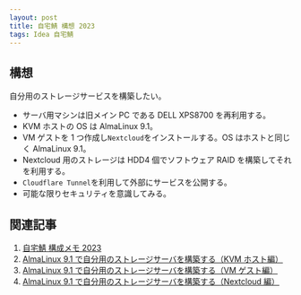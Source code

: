 ```yaml
---
layout: post
title: 自宅鯖 構想 2023
tags: Idea 自宅鯖
---
```


## 構想

自分用のストレージサービスを構築したい。

- サーバ用マシンは旧メイン PC である DELL XPS8700 を再利用する。
- KVM ホストの OS は AlmaLinux 9.1。
- VM ゲストを 1 つ作成し`Nextcloud`をインストールする。OS はホストと同じく AlmaLinux 9.1。
- Nextcloud 用のストレージは HDD4 個でソフトウェア RAID を構築してそれを利用する。
- `Cloudflare Tunnel`を利用して外部にサービスを公開する。
- 可能な限りセキュリティを意識してみる。

## 関連記事

1. [自宅鯖 構成メモ 2023](../../../2023/04/12/01.html)
2. [AlmaLinux 9.1 で自分用のストレージサーバを構築する（KVM ホスト編）](../../../2023/04/15/02.html)
3. [AlmaLinux 9.1 で自分用のストレージサーバを構築する（VM ゲスト編）](../../../2023/04/16/01.html)
4. [AlmaLinux 9.1 で自分用のストレージサーバを構築する（Nextcloud 編）](../../../2023/07/04/01.html)
